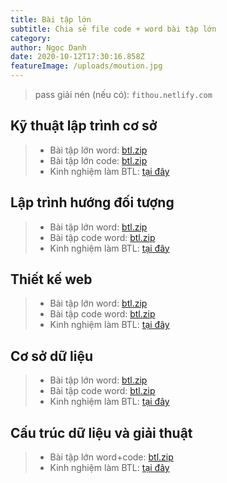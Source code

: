 ```yaml
---
title: Bài tập lớn
subtitle: Chia sẻ file code + word bài tập lớn
category:
author: Ngọc Danh
date: 2020-10-12T17:30:16.858Z
featureImage: /uploads/moution.jpg
---
```

> pass giải nén (nếu có): `fithou.netlify.com`
## Kỹ thuật lập trình cơ sở
>- Bài tập lớn word: [btl.zip](#)
>- Bài tập lớn code: [btl.zip](#)
>- Kinh nghiệm làm BTL: [tại đây](#)
## Lập trình hướng đối tượng
>- Bài tập lớn word: [btl.zip](#)
>- Bài tập code word: [btl.zip](#)
>- Kinh nghiệm làm BTL: [tại đây](#)
## Thiết kế web
>- Bài tập lớn word: [btl.zip](#)
>- Bài tập code word: [btl.zip](#)
>- Kinh nghiệm làm BTL: [tại đây](#)
## Cơ sở dữ liệu
>- Bài tập lớn word: [btl.zip](#)
>- Bài tập code word: [btl.zip](#)
>- Kinh nghiệm làm BTL: [tại đây](#)
## Cấu trúc dữ liệu và giải thuật
>- Bài tập lớn word+code: [btl.zip](https://bit.ly/2SO55gN)
>- Kinh nghiệm làm BTL: [tại đây](/kinh-nghiem-btl-cau-truc-giai-thuat)